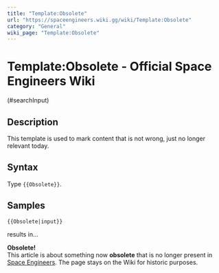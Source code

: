 ```yaml
---
title: "Template:Obsolete"
url: "https://spaceengineers.wiki.gg/wiki/Template:Obsolete"
category: "General"
wiki_page: "Template:Obsolete"
---
```


# Template:Obsolete - Official Space Engineers Wiki

(#searchInput)

## Description

This template is used to mark content that is not wrong, just no longer relevant today.

## Syntax

Type `{{Obsolete}}`.

## Samples

`{{Obsolete|input}}`

results in...

**Obsolete!**  
This article is about something now **obsolete** that is no longer present in [Space Engineers](https://spaceengineers.wiki.gg/wiki/Space_Engineers "Space Engineers"). The page stays on the Wiki for historic purposes.